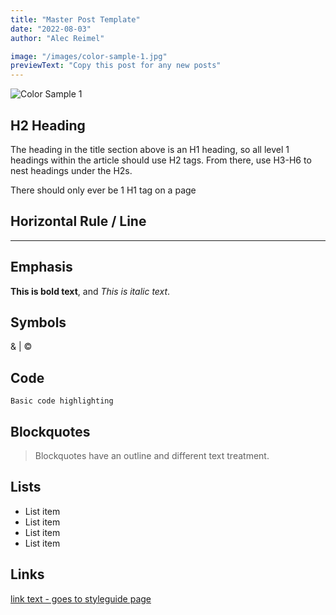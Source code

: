 ```yaml
---
title: "Master Post Template"
date: "2022-08-03"
author: "Alec Reimel"

image: "/images/color-sample-1.jpg"
previewText: "Copy this post for any new posts"
---
```


![Color Sample 1](/images/color-sample-1.jpg "Color Sample 1")


## H2 Heading
The heading in the title section above is an H1 heading, so all level 1 headings within the article should use H2 tags.  From there, use H3-H6 to nest headings under the H2s.

There should only ever be 1 H1 tag on a page

## Horizontal Rule / Line

---

## Emphasis

**This is bold text**, and *This is italic text*.

## Symbols

&amp; | &copy;

## Code
 `Basic code highlighting`


## Blockquotes

> Blockquotes have an outline and different text treatment.


## Lists

- List item
- List item
- List item
- List item



## Links

[link text - goes to styleguide page](/styleguide)

